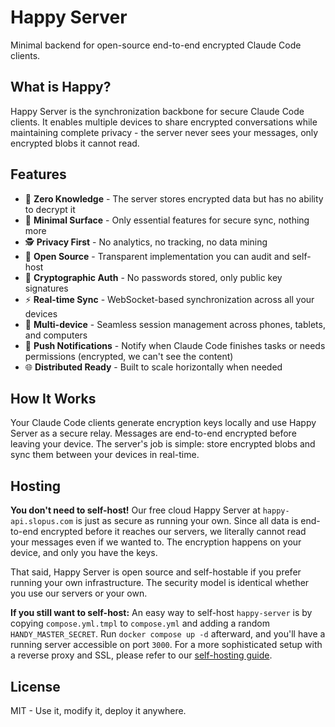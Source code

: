 # Happy Server

Minimal backend for open-source end-to-end encrypted Claude Code clients.

## What is Happy?

Happy Server is the synchronization backbone for secure Claude Code clients. It enables multiple devices to share encrypted conversations while maintaining complete privacy - the server never sees your messages, only encrypted blobs it cannot read.

## Features

- 🔐 **Zero Knowledge** - The server stores encrypted data but has no ability to decrypt it
- 🎯 **Minimal Surface** - Only essential features for secure sync, nothing more  
- 🕵️ **Privacy First** - No analytics, no tracking, no data mining
- 📖 **Open Source** - Transparent implementation you can audit and self-host
- 🔑 **Cryptographic Auth** - No passwords stored, only public key signatures
- ⚡ **Real-time Sync** - WebSocket-based synchronization across all your devices
- 📱 **Multi-device** - Seamless session management across phones, tablets, and computers
- 🔔 **Push Notifications** - Notify when Claude Code finishes tasks or needs permissions (encrypted, we can't see the content)
- 🌐 **Distributed Ready** - Built to scale horizontally when needed

## How It Works

Your Claude Code clients generate encryption keys locally and use Happy Server as a secure relay. Messages are end-to-end encrypted before leaving your device. The server's job is simple: store encrypted blobs and sync them between your devices in real-time.

## Hosting

**You don't need to self-host!** Our free cloud Happy Server at `happy-api.slopus.com` is just as secure as running your own. Since all data is end-to-end encrypted before it reaches our servers, we literally cannot read your messages even if we wanted to. The encryption happens on your device, and only you have the keys.

That said, Happy Server is open source and self-hostable if you prefer running your own infrastructure. The security model is identical whether you use our servers or your own.

**If you still want to self-host:** An easy way to self-host `happy-server` is by copying `compose.yml.tmpl` to `compose.yml` and adding a random `HANDY_MASTER_SECRET`. Run `docker compose up -d` afterward, and you'll have a running server accessible on port `3000`. For a more sophisticated setup with a reverse proxy and SSL, please refer to our [self-hosting guide](https://happy.engineering/docs/guides/self-hosting/).

## License

MIT - Use it, modify it, deploy it anywhere.